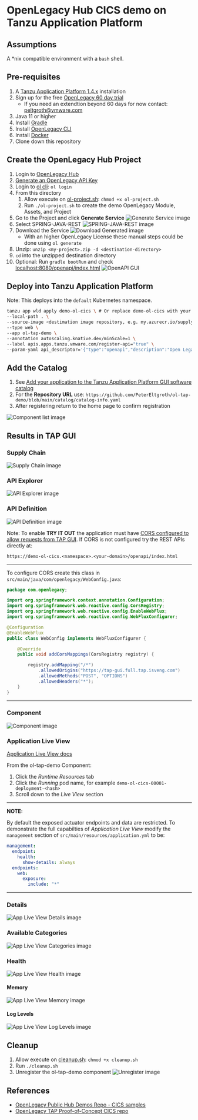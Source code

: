 # OpenLegacy Hub CICS demo on Tanzu Application Platform

## Assumptions

A *nix compatible environment with a `bash` shell.

## Pre-requisites

1. A [Tanzu Application Platform 1.4.x](https://network.tanzu.vmware.com/products/tanzu-application-platform/) installation
2. Sign up for the free [OpenLegacy 60 day trial](https://app.ol-hub.com/auth/sign-up)
   - If you need an extendtion beyond 60 days for now contact: [peltgroth@vmware.com](mailto:peltgroth@vmware.com)
3. Java 11 or higher
4. Install [Gradle](https://gradle.org/install/)
5. Install [OpenLegacy CLI](https://hub-support.openlegacy.com/en/install-and-log-in)
6. Install [Docker](https://docs.docker.com/engine/install/)
7. Clone down this repository

## Create the OpenLegacy Hub Project

1. Login to [OpenLegacy Hub](https://app.ol-hub.com/)
2. [Generate an OpenLegacy API Key](https://hub-support.openlegacy.com/en/article/generate-api-keys-5957463)
3. Login to [ol cli](https://hub-support.openlegacy.com/en/article/generate-api-keys-5957463): `ol login`
4. From this directory
      1. Allow execute on [ol-project.sh](ol-project.sh): `chmod +x ol-project.sh`
      2. Run `./ol-project.sh` to create the demo OpenLegacy Module, Assets, and Project
5. Go to the Project and click **Generate Service**
![Generate Service image](images/Generate-Service.png)
6. Select SPRING-JAVA-REST
![SPRING-JAVA-REST image](images/SPRING-JAVA-REST.png)
7. Download the Service
![Download Generated image](images/Download.png)
    - With an higher OpenLegacy License these manual steps could be done using `ol generate`
8. Unzip: `unzip <my-project>.zip -d <destination-directory>`
9. `cd` into the unzipped destination directory
10.  Optional: Run `gradle bootRun` and check [localhost:8080/openapi/index.html](localhost:8080/openapi/index.html?url=/openapi/openapi.yaml)
![OpenAPI GUI](images/OpenAPI-local.png)

## Deploy into Tanzu Application Platform

Note: This deploys into the `default` Kubernetes namespace.

```bash
tanzu app wld apply demo-ol-cics \ # Or replace demo-ol-cics with your name
--local-path . \
--source-image <destimation image repository, e.g. my.azurecr.io/supply-chain/cics-demo> \
--type web \
--app ol-tap-demo \
--annotation autoscaling.knative.dev/minScale=1 \
--label apis.apps.tanzu.vmware.com/register-api="true" \
--param-yaml api_descriptor='{"type":"openapi","description":"Open Legacy generated CICS APIs.","owner":"demo-team","system":"ol-tap-demo","location":{"path":"/openapi/openapi.yaml"}}'
```

## Add the Catalog
1. See [Add your application to the Tanzu Application Platform GUI software catalog](https://docs.vmware.com/en/VMware-Tanzu-Application-Platform/1.3/tap/GUID-getting-started-deploy-first-app.html#add-your-application-to-tanzu-application-platform-gui-software-catalog-3)
2. For the **Repository URL** use: `https://github.com/PeterEltgroth/ol-tap-demo/blob/main/catalog/catalog-info.yaml`
3. After registering return to the home page to confirm registration

![Component list image](images/Component-list.png)

## Results in TAP GUI

### Supply Chain
![Supply Chain image](images/Supply-Chain.png)

### API Explorer
![API Explorer image](images/API-Explorer.png)

### API Definition

![API Definition image](images/API-Definition.png)

Note: To enable **TRY IT OUT** the application must have [CORS configured to allow requests from TAP GUI](https://docs.vmware.com/en/VMware-Tanzu-Application-Platform/1.3/tap/GUID-api-auto-registration-usage.html#setting-up-cors-for-openapi-specifications-5). If CORS is not configured try the REST APIs directly at:

`https://demo-ol-cics.<namespace>.<your-domain>/openapi/index.html`

---

To configure CORS create this class in `src/main/java/com/openlegacy/WebConfig.java`:

```java
package com.openlegacy;

import org.springframework.context.annotation.Configuration;
import org.springframework.web.reactive.config.CorsRegistry;
import org.springframework.web.reactive.config.EnableWebFlux;
import org.springframework.web.reactive.config.WebFluxConfigurer;

@Configuration
@EnableWebFlux
public class WebConfig implements WebFluxConfigurer {

    @Override
    public void addCorsMappings(CorsRegistry registry) {

        registry.addMapping("/*")
            .allowedOrigins("https://tap-gui.full.tap.isveng.com")
            .allowedMethods("POST", "OPTIONS")
            .allowedHeaders("*");
    }
}
```

---

### Component
![Component image](images/Component.png)

### Application Live View

[Application Live View docs](https://docs.vmware.com/en/VMware-Tanzu-Application-Platform/1.3/tap/GUID-app-live-view-about-app-live-view.html)

From the ol-tap-demo Component:
1. Click the *Runtime Resources* tab
2. Click the *Running* pod name, for example `demo-ol-cics-00001-deployment-<hash>`
3. Scroll down to the *Live View* section

---
**NOTE:**

By default the exposed actuator endpoints and data are restricted. To demonstrate the full capabilties of *Application Live View* modify the `management` section of `src/main/resources/application.yml` to be:

```yaml
management:
  endpoint:
    health:
      show-details: always
  endpoints:
    web:
      exposure:
        include: "*"
```

---

### Details
![App Live View Details image](images/Pod-App-Live-View-Details.png)

### Available Categories
![App Live View Categories image](images/Pod-App-Live-View-Categories.png)

### Health
![App Live View Health image](images/Pod-App-Live-View-Health.png)
#### Memory
![App Live View Memory image](images/Pod-App-Live-View-Memory.png)

#### Log Levels
![App Live View Log Levels image](images/Pod-App-Live-View-Log-Levels.png)

## Cleanup

1. Allow execute on [cleanup.sh](cleanup.sh): `chmod +x cleanup.sh`
2. Run `./cleanup.sh`
3. Unregister the ol-tap-demo component
![Unregister image](images/Unregister.png)
## References

- [OpenLegacy Public Hub Demos Repo - CICS samples](https://github.com/openlegacy/openlegacy-public-hub-demos/tree/master/mainframe-cics)
- [OpenLegacy TAP Proof-of-Concept CICS repo](https://github.com/PeterEltgroth/account-cics-microservice)
